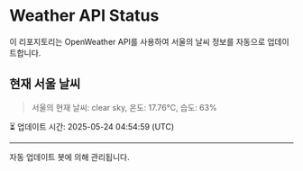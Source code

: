 
# Weather API Status

이 리포지토리는 OpenWeather API를 사용하여 서울의 날씨 정보를 자동으로 업데이트합니다.

## 현재 서울 날씨
> 서울의 현재 날씨: clear sky, 온도: 17.76°C, 습도: 63%

⏳ 업데이트 시간: 2025-05-24 04:54:59 (UTC)

---
자동 업데이트 봇에 의해 관리됩니다.
